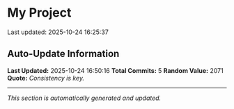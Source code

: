 # My Project


Last updated: 2025-10-24 16:25:37












































































































































































































































































































































































































## Auto-Update Information

**Last Updated:** 2025-10-24 16:50:16
**Total Commits:** 5
**Random Value:** 2071
**Quote:** _Consistency is key._

---
_This section is automatically generated and updated._